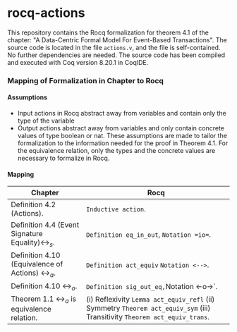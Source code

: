 # rocq-actions
This repository contains the Rocq formalization for theorem 4.1 of the chapter: "A Data-Centric Formal Model
For Event-Based Transactions". The source code is located in the file `actions.v`, and the file is self-contained. No further dependencies are needed.
The source code has been compiled and executed with Coq version 8.20.1 in CoqIDE.

### Mapping of Formalization in Chapter to Rocq
#### Assumptions
- Input actions in Rocq abstract away from variables and contain only the type of the variable
- Output actions abstract away from variables and only contain concrete values of type boolean or nat.
These assumptions are made to tailor the formalization to the information needed for the proof in Theorem 4.1.  For the equivalence relation, only the types and the concrete values are necessary to formalize in Rocq. 
#### Mapping
| Chapter                                                       | Rocq                                                                                                                       |
| ------------------------------------------------------------- | -------------------------------------------------------------------------------------------------------------------------- |
| Definition 4.2 (Actions).                                     | `Inductive action`.                                                                                                        |
| Definition 4.4 (Event Signature Equality)$\leftrightarrow_s$. | `Definition eq_in_out`, `Notation =io=`.                                                                                   |
| Definition 4.10 (Equivalence of Actions) $\leftrightarrow_a$. | `Definition act_equiv` `Notation <-->`.                                                                                    |
| Definition 4.10 $\leftrightarrow_o$.                          | `Definition sig_out_eq,`Notation <-o->`.                                                                                   |
| Theorem 1.1 $\leftrightarrow_a$ is equivalence relation.      | (i) Reflexivity `Lemma act_equiv_refl` (ii) Symmetry `Theorem act_equiv_sym` (iii) Transitivity `Theorem act_equiv_trans`. |
